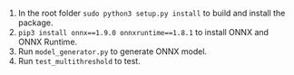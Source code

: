 1. In the root folder `sudo python3 setup.py install` to build and install the package.
2. `pip3 install onnx==1.9.0 onnxruntime==1.8.1` to install ONNX and ONNX Runtime.
3. Run `model_generator.py` to generate ONNX model.
4. Run `test_multithreshold` to test.
